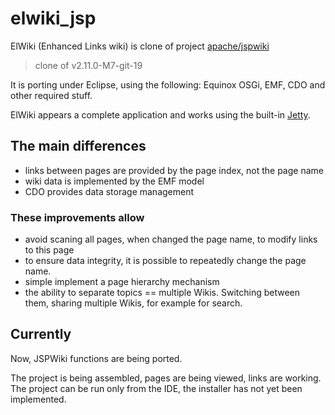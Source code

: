 # elwiki_jsp

ElWiki (Enhanced Links wiki) is clone of project [apache/jspwiki](https://github.com/apache/jspwiki)
> clone of v2.11.0-M7-git-19

It is porting under Eclipse, using the following: Equinox OSGi, EMF, CDO and other required stuff.

ElWiki appears a complete application and works using the built-in [Jetty](https://www.eclipse.org/jetty/).


## The main differences

* links between pages are provided by the page index, not the page name
* wiki data is implemented by the EMF model
* CDO provides data storage management


### These improvements allow

* avoid scaning all pages, when changed the page name, to modify links to this page
* to ensure data integrity, it is possible to repeatedly change the page name.
* simple implement a page hierarchy mechanism
* the ability to separate topics == multiple Wikis. Switching between them, sharing multiple Wikis, for example for search.

## Currently

Now, JSPWiki functions are being ported.

The project is being assembled, pages are being viewed, links are working.
The project can be run only from the IDE, the installer has not yet been implemented.
